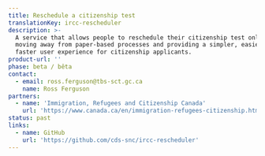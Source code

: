 ```yaml
---
title: Reschedule a citizenship test
translationKey: ircc-rescheduler
description: >-
  A service that allows people to reschedule their citizenship test online,
  moving away from paper-based processes and providing a simpler, easier and
  faster user experience for citizenship applicants.
product-url: ''
phase: beta / bêta
contact:
  - email: ross.ferguson@tbs-sct.gc.ca
    name: Ross Ferguson
partners:
  - name: 'Immigration, Refugees and Citizenship Canada'
    url: 'https://www.canada.ca/en/immigration-refugees-citizenship.html'
status: past
links:
  - name: GitHub
    url: 'https://github.com/cds-snc/ircc-rescheduler'
---
```


